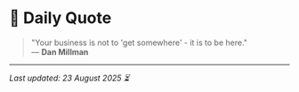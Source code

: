 # 📜 Daily Quote

> "Your business is not to 'get somewhere' - it is to be here."  
> — **Dan Millman**

---

_Last updated: 23 August 2025 ⏳_
